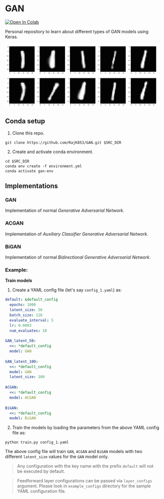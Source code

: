 # GAN

[![Open In Colab](https://colab.research.google.com/assets/colab-badge.svg)](https://colab.research.google.com/drive/1Xh1dr_jE4rBBZv0HXTr7h3aO-a1cyO_p#scrollTo=NZlJZJKaQewN)  

Personal repository to learn about different types of GAN models using Keras.

<p align="center">
    <img src="https://github.com/RajK853/GAN/blob/main/assets/mnist_gan.gif" width="640"\>
</p>

## Conda setup
1. Clone this repo.
  ```shell
  git clone https://github.com/RajK853/GAN.git $SRC_DIR
  ```
2. Create and activate conda environment.
  ```shell
  cd $SRC_DIR  
  conda env create -f environment.yml    
  conda activate gan-env
  ```
## Implementations

### GAN
Implementation of normal *Generative Adversarial Network*.  

### ACGAN
Implementation of *Auxiliary Classifier Generative Adversarial Network*.  

### BiGAN
Implementation of normal *Bidirectional Generative Adversarial Network*.  

### Example:

**Train models**

1. Create a YAML config file (let's say `config_1.yaml`) as:
```yaml  
default: &default_config
  epochs: 1000
  latent_size: 50
  batch_size: 128
  evaluate_interval: 5
  lr: 0.0003
  num_evaluates: 10

GAN_latent_50:
  <<: *default_config
  model: GAN

GAN_latent_100:
  <<: *default_config
  model: GAN
  latent_size: 100

ACGAN:
  <<: *default_config
  model: ACGAN

BiGAN:
  <<: *default_config
  model: BiGAN

```

2. Train the models by loading the parameters from the above YAML config file as:
```shell
python train.py config_1.yaml
```
The above config file will train `GAN`, `ACGAN` and `BiGAN` models with two different `latent_size` values for the `GAN` model only.  
>  Any configuration with the key name with the prefix `default` will not be executed by default.  

>  Feedforward layer configurations can be passed via `layer_configs` argument. Please look in `example_configs` directory for the sample YAML configuration file. 